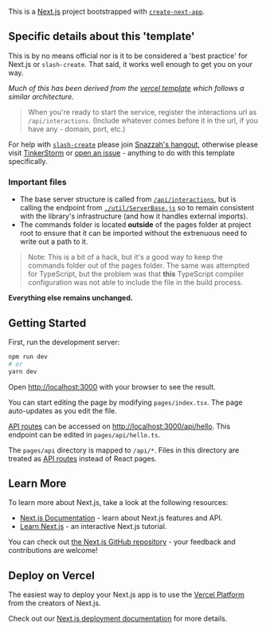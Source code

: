 This is a [Next.js](https://nextjs.org/) project bootstrapped with [`create-next-app`](https://github.com/vercel/next.js/tree/canary/packages/create-next-app).

## Specific details about this 'template'

This is by no means official nor is it to be considered a 'best practice' for Next.js or `slash-create`. That said, it works well enough to get you on your way.

*Much of this has been derived from the [vercel template](https://github.com/Snazzah/slash-create-vercel) which follows a similar architecture.*

> When you're ready to start the service, register the interactions url as `/api/interactions`. (Include whatever comes before it in the url, if you have any - domain, port, etc.)

For help with [`slash-create`](https://slash-create.js.org) please join [Snazzah's hangout](https://snaz.in/discord), otherwise please visit [TinkerStorm](https://discord.gg/Bb3JQQG) or [open an issue](https://github.com/RocketDragon/slash-create-nextjs-template) - anything to do with this template specifically.

### Important files

- The base server structure is called from [`/api/interactions`](/pages/api/interactions.js), but is calling the endpoint from [`./util/ServerBase.js`](./util/ServerBase.js) so to remain consistent with the library's infrastructure (and how it handles external imports).
- The commands folder is located **outside** of the pages folder at project root to ensure that it can be imported without the extrenuous need to write out a path to it.
> Note: This is a bit of a hack, but it's a good way to keep the commands folder out of the pages folder. The same was attempted for TypeScript, but the problem was that __this__ TypeScript compiler configuration was not able to include the file in the build process.

**Everything else remains unchanged.**

## Getting Started

First, run the development server:

```bash
npm run dev
# or
yarn dev
```

Open [http://localhost:3000](http://localhost:3000) with your browser to see the result.

You can start editing the page by modifying `pages/index.tsx`. The page auto-updates as you edit the file.

[API routes](https://nextjs.org/docs/api-routes/introduction) can be accessed on [http://localhost:3000/api/hello](http://localhost:3000/api/hello). This endpoint can be edited in `pages/api/hello.ts`.

The `pages/api` directory is mapped to `/api/*`. Files in this directory are treated as [API routes](https://nextjs.org/docs/api-routes/introduction) instead of React pages.

## Learn More

To learn more about Next.js, take a look at the following resources:

- [Next.js Documentation](https://nextjs.org/docs) - learn about Next.js features and API.
- [Learn Next.js](https://nextjs.org/learn) - an interactive Next.js tutorial.

You can check out [the Next.js GitHub repository](https://github.com/vercel/next.js/) - your feedback and contributions are welcome!

## Deploy on Vercel

The easiest way to deploy your Next.js app is to use the [Vercel Platform](https://vercel.com/new?utm_medium=default-template&filter=next.js&utm_source=create-next-app&utm_campaign=create-next-app-readme) from the creators of Next.js.

Check out our [Next.js deployment documentation](https://nextjs.org/docs/deployment) for more details.
